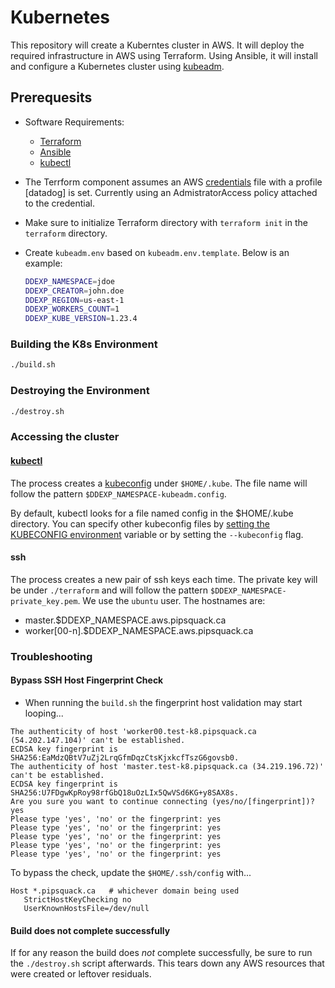 # Kubernetes

This repository will create a Kuberntes cluster in AWS.
It will deploy the required infrastructure in AWS using Terraform.  Using Ansible, it will install and configure a Kubernetes cluster using [kubeadm](https://kubernetes.io/docs/setup/production-environment/tools/kubeadm/create-cluster-kubeadm/).

## Prerequesits

- Software Requirements:
  - [Terraform](https://learn.hashicorp.com/tutorials/terraform/install-cli)
  - [Ansible](https://docs.ansible.com/ansible/latest/installation_guide/intro_installation.html)
  - [kubectl](https://kubernetes.io/docs/reference/kubectl/overview/)
- The Terrform component assumes an AWS [credentials](https://docs.aws.amazon.com/cli/latest/userguide/cli-configure-files.html) file with a profile [datadog] is set.  Currently using an AdmistratorAccess policy attached to the credential.
- Make sure to initialize Terraform directory with `terraform init` in the `terraform` directory.

- Create `kubeadm.env` based on `kubeadm.env.template`. Below is an example:

  ```bash
  DDEXP_NAMESPACE=jdoe
  DDEXP_CREATOR=john.doe
  DDEXP_REGION=us-east-1
  DDEXP_WORKERS_COUNT=1
  DDEXP_KUBE_VERSION=1.23.4
  ```

### Building the K8s Environment

```bash
./build.sh
```

### Destroying the Environment

```bash
./destroy.sh
```

### Accessing the cluster

#### [kubectl](https://kubernetes.io/docs/reference/kubectl/overview/)

The process creates a [kubeconfig](https://kubernetes.io/docs/concepts/configuration/organize-cluster-access-kubeconfig/) under `$HOME/.kube`. The file name will follow the pattern `$DDEXP_NAMESPACE-kubeadm.config`.

By default, kubectl looks for a file named config in the $HOME/.kube directory. You can specify other kubeconfig files by [setting the KUBECONFIG environment](https://kubernetes.io/docs/tasks/access-application-cluster/configure-access-multiple-clusters/#set-the-kubeconfig-environment-variable) variable or by setting the `--kubeconfig` flag.

#### ssh

The process creates a new pair of ssh keys each time. The private key will be under `./terraform` and will follow the pattern `$DDEXP_NAMESPACE-private_key.pem`. We use the `ubuntu` user. The hostnames are:

- master.$DDEXP_NAMESPACE.aws.pipsquack.ca
- worker[00-n].$DDEXP_NAMESPACE.aws.pipsquack.ca

### Troubleshooting

#### Bypass SSH Host Fingerprint Check

- When running the `build.sh` the fingerprint host validation may start looping...

```text
The authenticity of host 'worker00.test-k8.pipsquack.ca (54.202.147.104)' can't be established.
ECDSA key fingerprint is SHA256:EaMdzQBtV7uZj2LrqGfmDqzCtsKjxkcfTszG6govsb0.
The authenticity of host 'master.test-k8.pipsquack.ca (34.219.196.72)' can't be established.
ECDSA key fingerprint is SHA256:U7FDgwKpRoy98rfGbQ18uOzLIx5QwVSd6KG+y8SAX8s.
Are you sure you want to continue connecting (yes/no/[fingerprint])? yes
Please type 'yes', 'no' or the fingerprint: yes
Please type 'yes', 'no' or the fingerprint: yes
Please type 'yes', 'no' or the fingerprint: yes
Please type 'yes', 'no' or the fingerprint: yes
Please type 'yes', 'no' or the fingerprint: yes

```

To bypass the check, update the `$HOME/.ssh/config` with...

```text
Host *.pipsquack.ca   # whichever domain being used
   StrictHostKeyChecking no
   UserKnownHostsFile=/dev/null
```

#### Build does not complete successfully

If for any reason the build does *not* complete successfully, be sure to run the `./destroy.sh` script afterwards.  This tears down any AWS resources that were created or leftover residuals.
